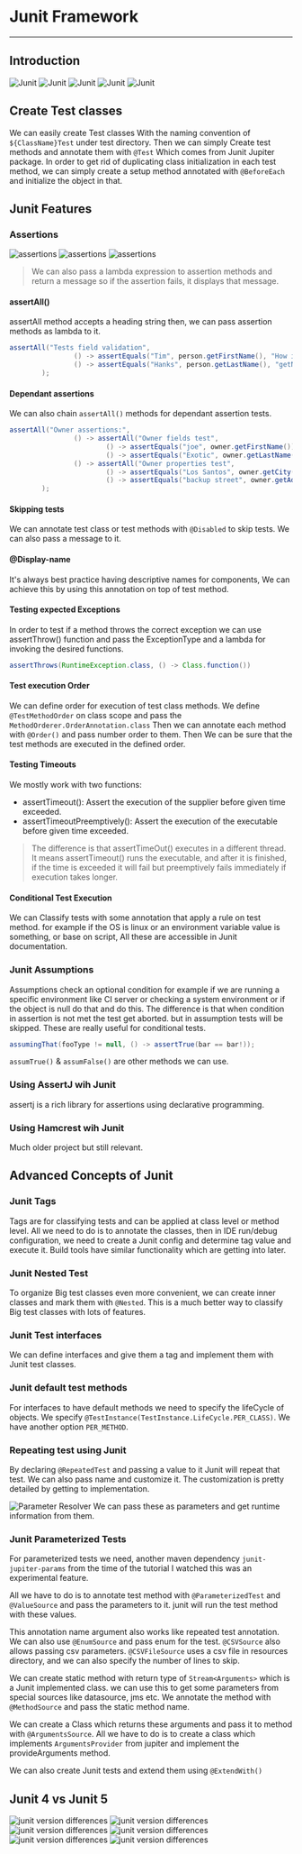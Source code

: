# Junit Framework

***

## Introduction

![Junit](../../pics/junit1.png)
![Junit](../../pics/junit2.png)
![Junit](../../pics/junit3.png)
![Junit](../../pics/junit4.png)
![Junit](../../pics/junit5.png)

## Create Test classes

We can easily create Test classes With the naming convention of `${ClassName}Test` under test directory. Then we can simply Create test methods and annotate them with `@Test` Which comes from Junit Jupiter package.
In order to get rid of duplicating class initialization in each test method, we can simply create a setup method annotated with `@BeforeEach` and initialize the object in that.

## Junit Features

### Assertions

![assertions](../../pics/assert1.png)
![assertions](../../pics/assert2.png)
![assertions](../../pics/assert3.png)

> We can also pass a lambda expression to assertion methods and return a message so if the assertion fails, it displays that message.

#### assertAll()

assertAll method accepts a heading string then, we can pass assertion methods as lambda to it.

```java
assertAll("Tests field validation",
                () -> assertEquals("Tim", person.getFirstName(), "How is it possible getter not work properly!"),
                () -> assertEquals("Hanks", person.getLastName(), "getName not working properly!")
        );
```

#### Dependant assertions

We can also chain `assertAll()` methods for dependant assertion tests.

```java
assertAll("Owner assertions:",
                () -> assertAll("Owner fields test",
                        () -> assertEquals("joe", owner.getFirstName()),
                        () -> assertEquals("Exotic", owner.getLastName())),
                () -> assertAll("Owner properties test",
                        () -> assertEquals("Los Santos", owner.getCity()),
                        () -> assertEquals("backup street", owner.getAddress()))
        );
```

#### Skipping tests

We can annotate test class or test methods with `@Disabled` to skip tests. We can also pass a message to it.

#### @Display-name

It's always best practice having descriptive names for components, We can achieve this by using this annotation on top of test method.

#### Testing expected Exceptions

In order to test if a method throws the correct exception we can use assertThrow() function and pass the ExceptionType and a lambda for invoking the desired functions.

```java
assertThrows(RuntimeException.class, () -> Class.function())
```

#### Test execution Order

We can define order for execution of test class methods. We define `@TestMethodOrder` on class scope and pass the
`MethodOrderer.OrderAnnotation.class` Then we can annotate each method with `@Order()` and pass number order to them.
Then We can be sure that the test methods are executed in the defined order.

#### Testing Timeouts

We mostly work with two functions:

* assertTimeout(): Assert the execution of the supplier before given time exceeded.
* assertTimeoutPreemptively(): Assert the execution of the executable before given time exceeded.

> The difference is that assertTimeOut() executes in a different thread. It means assertTimeout() runs the executable, and after it is finished, if the time is exceeded it will fail but preemptively fails immediately if execution takes longer.

#### Conditional Test Execution

We can Classify tests with some annotation that apply a  rule on test method. for example if the OS is linux or an environment variable value is something, or base on script, All these are accessible in Junit documentation.

### Junit Assumptions

Assumptions check an optional condition for example if we are running a specific environment like CI server or checking
a system environment or if the object is null do that and do this. The difference is that when condition in assertion 
is not met the test get aborted. but in assumption tests will be skipped. These are really useful for conditional 
tests.
```java
assumingThat(fooType != null, () -> assertTrue(bar == bar!));
```
`assumTrue()` & `assumFalse()` are other methods we can use.

### Using AssertJ wih Junit

assertj is a rich library for assertions using declarative programming.

### Using Hamcrest wih Junit

Much older project but still relevant.

## Advanced Concepts of Junit

### Junit Tags

Tags are for classifying tests and can be applied at class level or method level. All we need to do is to annotate the classes, then in IDE run/debug configuration, we need to create a Junit config and determine tag value and execute it. Build tools have similar functionality which are getting into later.

### Junit Nested Test

To organize Big test classes even more convenient, we can create inner classes and mark them with `@Nested`. 
This is a much better way to classify Big test classes with lots of features.

### Junit Test interfaces

We can define interfaces and give them a tag and implement them with Junit test classes.

### Junit default test methods

For interfaces to have default methods we need to specify the lifeCycle of objects. We specify `@TestInstance(TestInstance.LifeCycle.PER_CLASS)`.
We have another option `PER_METHOD`.

### Repeating test using Junit

By declaring `@RepeatedTest` and passing a value to it Junit will repeat that test. We can also pass name and customize it. The customization is pretty detailed by getting to implementation.

![Parameter Resolver](../../pics/parameterresolver.png)
We can pass these as parameters and get runtime information from them.

### Junit Parameterized Tests

For parameterized tests we need, another maven dependency `junit-jupiter-params` from the time of the tutorial I watched this was an experimental feature.

All we have to do is to annotate test method with `@ParameterizedTest` and `@ValueSource` and pass the parameters to it. junit will run the test method with these values.

This annotation name argument also works like repeated test annotation.
We can also use `@EnumSource` and pass enum for the test.
`@CSVSource` also allows passing csv parameters.
`@CSVFileSource` uses a csv file in resources directory, and we can also specify the number of lines to skip.

We can create static method with return type of `Stream<Arguments>` which is a Junit implemented class. we can use this to get some parameters from special sources like datasource, jms etc.
We annotate the method with `@MethodSource` and pass the static method name.

We can create a Class which returns these arguments and pass it to method with `@ArgumentsSource`. All we have to do is to create a class which implements `ArgumentsProvider` from jupiter and implement the provideArguments method.

We can also create Junit tests and extend them using `@ExtendWith()`

## Junit 4 vs Junit 5

![junit version differences](../../pics/jdiff1.png)
![junit version differences](../../pics/jdiff2.png)
![junit version differences](../../pics/jdiff3.png)
![junit version differences](../../pics/jdiff4.png)
![junit version differences](../../pics/jdiff5.png)
![junit version differences](../../pics/jdiff6.png)
